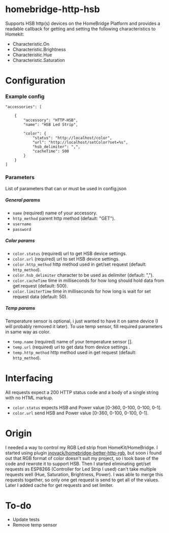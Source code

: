 # homebridge-http-hsb

Supports HSB http(s) devices on the HomeBridge Platform and provides a readable
callback for getting and setting the following characteristics to Homekit:

* Characteristic.On
* Characteristic.Brightness
* Characteristic.Hue
* Characteristic.Saturation

# Configuration

### Example config

    "accessories": [

        {
            "accessory": "HTTP-HSB",
            "name": "HSB Led Strip",

            "color": {
                "status": "http://localhost/color",
                "url": "http://localhost/setColor?set=%s",
                "hsb_delimiter": ",",
                "cacheTime": 500
            }
        }
    ]

### Parameters

List of parameters that can or must be used in config.json

##### General params
* `name` (required) name of your accessory.
* `http_method` parent http method (default: "GET").
* `username`
* `password`

##### Color params
* `color.status` (required) url to get HSB device settings.
* `color.url` (required) url to set HSB device settings.
* `color.http_method` http method used in get/set request (default: `http_method`).
* `color.hsb_delimiter` character to be used as delimiter (default: ",").
* `color.cacheTime` time in milliseconds for how long should hold data from get request (default: 500).
* `color.limiterTime` time in milliseconds for how long is wait for set request data (default: 50).

##### Temp params
Temperature sensor is optional, i just wanted to have it on same device (I will probably removed it later).
To use temp sensor, fill required parameters in same way as color.
* `temp.name` (required) name of your temperature sensor [].
* `temp.url` (required) url to get data from device settings .
* `temp.http_method` http method used in get request (default: `http_method`).

# Interfacing

All requests expect a 200 HTTP status code and a body of a single
string with no HTML markup.

* `color.status` expects HSB and Power value [0-360, 0-100, 0-100, 0-1].
* `color.url` send HSB and Power value [0-360, 0-100, 0-100, 0-1].

# Origin

I needed a way to control my RGB Led strip from
HomeKit/HomeBridge. I started using plugin [jnovack/homebridge-better-http-rgb](https://github.com/jnovack/homebridge-better-http-rgb), but soon i found out that RGB format of color
doesn't suit my project, so i took base of the code and rewrote it to support HSB. Then I started eliminating get/set requests as ESP8266 (Controller for Led Strip I used) can't take multiple requests well (Hue, Saturation, Brightness, Power). I was able to merge this requests together, so only one get request is send to get all of the values. Later I added cache for get requests and set limiter.

# To-do

* Update tests
* Remove temp sensor